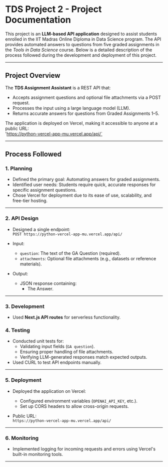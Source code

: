 # TDS Project 2 - Project Documentation

This project is an **LLM-based API application** designed to assist students enrolled in the IIT Madras Online Diploma in Data Science program. The API provides automated answers to questions from five graded assignments in the *Tools in Data Science* course. Below is a detailed description of the process followed during the development and deployment of this project.

---

## **Project Overview**

The **TDS Assignment Assistant** is a REST API that:
- Accepts assignment questions and optional file attachments via a POST request.
- Processes the input using a large language model (LLM).
- Returns accurate answers for questions from Graded Assignments 1–5.

The application is deployed on Vercel, making it accessible to anyone at a public URL:  
'https://python-vercel-app-mu.vercel.app/api/`

---

## **Process Followed**

### 1. **Planning**
- Defined the primary goal: Automating answers for graded assignments.
- Identified user needs: Students require quick, accurate responses for specific assignment questions.
- Chose Vercel for deployment due to its ease of use, scalability, and free-tier hosting.

---

### 2. **API Design**
- Designed a single endpoint:  
  `POST https://python-vercel-app-mu.vercel.app/api/`
  
- Input:
  - `question`: The text of the GA Question (required).
  - `attachments`: Optional file attachments (e.g., datasets or reference materials).

- Output:
  - JSON response containing:
    - The Answer.

---

### 3. **Development**
- Used **Next.js API routes** for serverless functionality.


### 4. **Testing**
- Conducted unit tests for:
  - Validating input fields (`GA question`).
  - Ensuring proper handling of file attachments.
  - Verifying LLM-generated responses match expected outputs.
- Used CURL to test API endpoints manually.

---

### 5. **Deployment**
- Deployed the application on Vercel:
  - Configured environment variables (`OPENAI_API_KEY`, etc.).
  - Set up CORS headers to allow cross-origin requests.
  
- Public URL:  
  `https://python-vercel-app-mu.vercel.app/api/`

---

### 6. **Monitoring**
- Implemented logging for incoming requests and errors using Vercel's built-in monitoring tools.

---

